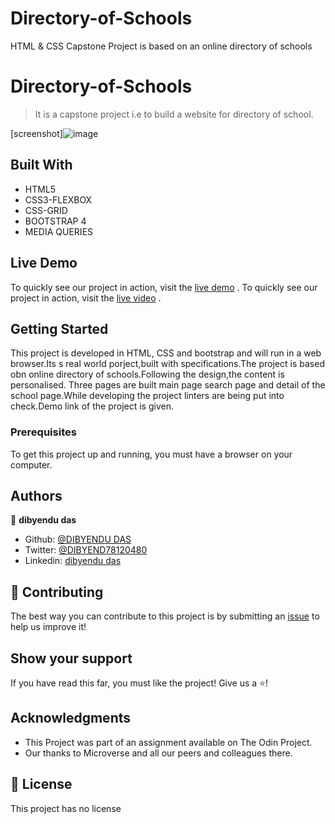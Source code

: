 # Directory-of-Schools
 HTML &amp; CSS Capstone Project is based on an online directory of schools
# Directory-of-Schools

> It is a capstone project i.e to build a website for directory of school.

[screenshot]![image](https://user-images.githubusercontent.com/40272384/95353934-76e03100-08e1-11eb-9471-0bc37994d67d.png)

## Built With

- HTML5
- CSS3-FLEXBOX
- CSS-GRID
- BOOTSTRAP 4
- MEDIA QUERIES 

## Live Demo

To quickly see our project in action, visit the [live demo](https://blissful-colden-e94c7f.netlify.app/) .
To quickly see our project in action, visit the [live video](https://www.loom.com/share/d740465fc49442ff8be89f812b35b269) .


## Getting Started

This project is developed in HTML, CSS and bootstrap and will run in a web browser.Its s real world porject,built with specifications.The project is based obn online directory of schools.Following the design,the content is personalised.
Three pages are built main page search page and detail of the school page.While developing the project linters are being 
put into check.Demo link of the project is given.

### Prerequisites

To get this project up and running, you must have a browser on your computer.



## Authors



👤 **dibyendu das**

- Github: [@DIBYENDU DAS](https://github.com/dibdas)
- Twitter: [@DIBYEND78120480](https://twitter.com/dibyendu)
- Linkedin: [dibyendu das](https://twitter.com/DIBYEND78120480/)


## 🤝 Contributing

The best way you can contribute to this project is by submitting an [issue](https://github.com/dibdas/Directory-of-Schools/tree/feature-school-branch) to help us improve it!

## Show your support

If you have read this far, you must like the project! Give us a ⭐️!

## Acknowledgments

- This Project was part of an assignment available on The Odin Project.
- Our thanks to Microverse and all our peers and colleagues there.

## 📝 License

This project has no license
